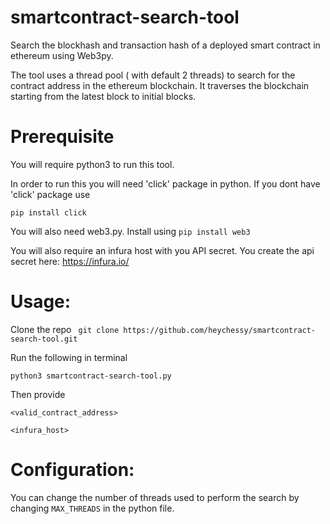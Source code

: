 # smartcontract-search-tool
Search the blockhash and transaction hash of a deployed smart contract in ethereum using Web3py.

The tool uses a thread pool ( with default 2 threads) to search for the contract address in the ethereum blockchain. It traverses the blockchain starting from the latest block to initial blocks.


# Prerequisite

You will require python3 to run this tool.

In order to run this you will need 'click' package in python. If you dont have 'click' package use 

```pip install click```

You will also need web3.py. Install using 
```pip install web3```

You will also require an infura host with you API secret. You create the api secret here:
https://infura.io/


# Usage:

Clone the repo
``` git clone https://github.com/heychessy/smartcontract-search-tool.git```

Run the following in terminal 

```python3 smartcontract-search-tool.py```

Then provide 

```<valid_contract_address>```

```<infura_host>```


# Configuration: 

You can change the number of threads used to perform the search by changing ```MAX_THREADS``` in the python file.

